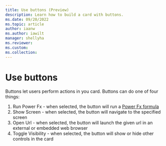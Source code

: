 ```yaml
---
title: Use buttons (Preview)
description: Learn how to build a card with buttons.
ms.date: 09/20/2022
ms.topic: article
author: iaanw
ms.author: iawilt
manager: shellyha
ms.reviewer: 
ms.custom: 
ms.collection: 
---
```


# Use buttons

Buttons let users perform actions in you card. Buttons can do one of four things:

1. Run Power Fx - when selected, the button will run a [Power Fx formula](../../power-fx/intro-to-pfx.md)
1. Show Screen - when selected, the button will navigate to the specified screen
1. Open Url - when selected, the button will launch the given url in an external or embedded web browser
1. Toggle Visibility - when selected, the button will show or hide other controls in the card

